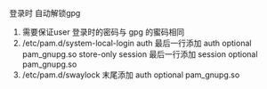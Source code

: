 登录时 自动解锁gpg 
1. 需要保证user 登录时的密码与 gpg 的蜜码相同
2. /etc/pam.d/system-local-login 
   auth 最后一行添加
  auth     optional  pam_gnupg.so store-only
  session 最后一行添加
  session  optional  pam_gnupg.so
3. /etc/pam.d/swaylock 末尾添加
auth     optional  pam_gnupg.so
